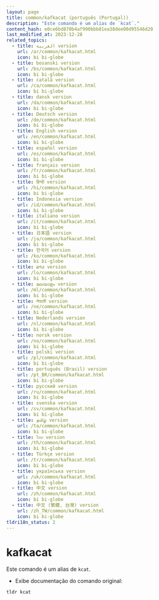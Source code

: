 ```yaml
---
layout: page
title: common/kafkacat (português (Portugal))
description: "Este comando é um alias de `kcat`."
content_hash: e0ce6bd870b4af990bbb81ea38dee00d95546d20
last_modified_at: 2023-12-28
related_topics:
  - title: العربية version
    url: /ar/common/kafkacat.html
    icon: bi bi-globe
  - title: bosanski version
    url: /bs/common/kafkacat.html
    icon: bi bi-globe
  - title: català version
    url: /ca/common/kafkacat.html
    icon: bi bi-globe
  - title: dansk version
    url: /da/common/kafkacat.html
    icon: bi bi-globe
  - title: Deutsch version
    url: /de/common/kafkacat.html
    icon: bi bi-globe
  - title: English version
    url: /en/common/kafkacat.html
    icon: bi bi-globe
  - title: español version
    url: /es/common/kafkacat.html
    icon: bi bi-globe
  - title: français version
    url: /fr/common/kafkacat.html
    icon: bi bi-globe
  - title: हिन्दी version
    url: /hi/common/kafkacat.html
    icon: bi bi-globe
  - title: Indonesia version
    url: /id/common/kafkacat.html
    icon: bi bi-globe
  - title: italiano version
    url: /it/common/kafkacat.html
    icon: bi bi-globe
  - title: 日本語 version
    url: /ja/common/kafkacat.html
    icon: bi bi-globe
  - title: 한국어 version
    url: /ko/common/kafkacat.html
    icon: bi bi-globe
  - title: ລາວ version
    url: /lo/common/kafkacat.html
    icon: bi bi-globe
  - title: മലയാളം version
    url: /ml/common/kafkacat.html
    icon: bi bi-globe
  - title: नेपाली version
    url: /ne/common/kafkacat.html
    icon: bi bi-globe
  - title: Nederlands version
    url: /nl/common/kafkacat.html
    icon: bi bi-globe
  - title: norsk version
    url: /no/common/kafkacat.html
    icon: bi bi-globe
  - title: polski version
    url: /pl/common/kafkacat.html
    icon: bi bi-globe
  - title: português (Brasil) version
    url: /pt_BR/common/kafkacat.html
    icon: bi bi-globe
  - title: русский version
    url: /ru/common/kafkacat.html
    icon: bi bi-globe
  - title: svenska version
    url: /sv/common/kafkacat.html
    icon: bi bi-globe
  - title: தமிழ் version
    url: /ta/common/kafkacat.html
    icon: bi bi-globe
  - title: ไทย version
    url: /th/common/kafkacat.html
    icon: bi bi-globe
  - title: Türkçe version
    url: /tr/common/kafkacat.html
    icon: bi bi-globe
  - title: українська version
    url: /uk/common/kafkacat.html
    icon: bi bi-globe
  - title: 中文 version
    url: /zh/common/kafkacat.html
    icon: bi bi-globe
  - title: 中文 (繁體, 台灣) version
    url: /zh_TW/common/kafkacat.html
    icon: bi bi-globe
tldri18n_status: 2
---
```

# kafkacat

Este comando é um alias de `kcat`.

- Exibe documentação do comando original:

`tldr kcat`
